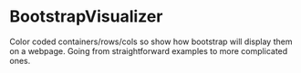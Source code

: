 # BootstrapVisualizer

Color coded containers/rows/cols so show how bootstrap will display them on a webpage.  Going from straightforward examples to more complicated ones.
